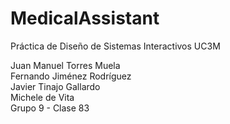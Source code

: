 # MedicalAssistant
Práctica de Diseño de Sistemas Interactivos UC3M


Juan Manuel Torres Muela</br>
Fernando Jiménez Rodríguez</br>
Javier Tinajo Gallardo</br>
Michele de Vita</br>
Grupo 9  - Clase 83

